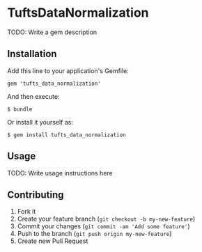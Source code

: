 # TuftsDataNormalization

TODO: Write a gem description

## Installation

Add this line to your application's Gemfile:

    gem 'tufts_data_normalization'

And then execute:

    $ bundle

Or install it yourself as:

    $ gem install tufts_data_normalization

## Usage

TODO: Write usage instructions here

## Contributing

1. Fork it
2. Create your feature branch (`git checkout -b my-new-feature`)
3. Commit your changes (`git commit -am 'Add some feature'`)
4. Push to the branch (`git push origin my-new-feature`)
5. Create new Pull Request
